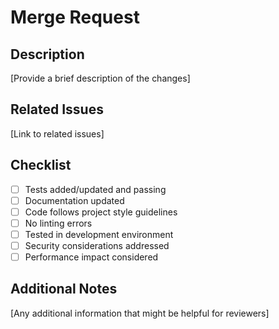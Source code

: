 # Merge Request

## Description
[Provide a brief description of the changes]

## Related Issues
[Link to related issues]

## Checklist
- [ ] Tests added/updated and passing
- [ ] Documentation updated
- [ ] Code follows project style guidelines
- [ ] No linting errors
- [ ] Tested in development environment
- [ ] Security considerations addressed
- [ ] Performance impact considered

## Additional Notes
[Any additional information that might be helpful for reviewers]